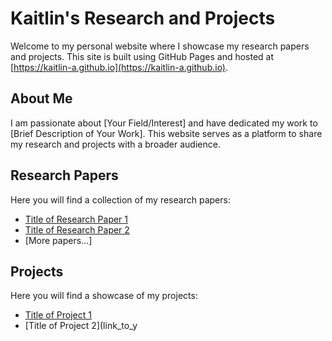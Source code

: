 # Kaitlin's Research and Projects

Welcome to my personal website where I showcase my research papers and projects. This site is built using GitHub Pages and hosted at [https://kaitlin-a.github.io](https://kaitlin-a.github.io).

## About Me

I am passionate about [Your Field/Interest] and have dedicated my work to [Brief Description of Your Work]. This website serves as a platform to share my research and projects with a broader audience.

## Research Papers

Here you will find a collection of my research papers:

- [Title of Research Paper 1](link_to_your_paper1.pdf)
- [Title of Research Paper 2](link_to_your_paper2.pdf)
- [More papers...]

## Projects

Here you will find a showcase of my projects:

- [Title of Project 1](link_to_your_project1)
- [Title of Project 2](link_to_y

